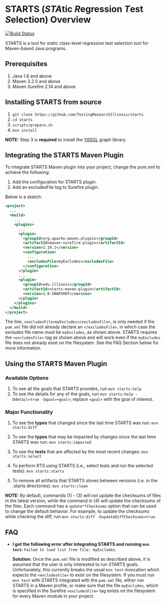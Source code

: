 # STARTS (*STA*tic *R*egression *T*est *S*election) Overview

[![Build Status](https://travis-ci.org/TestingResearchIllinois/starts.svg?branch=master)](https://travis-ci.org/TestingResearchIllinois/starts)

STARTS is a tool for static class-level regression test selection tool
for Maven-based Java programs.

## Prerequisites

1. Java 1.8 and above
2. Maven 3.2.5 and above
3. Maven Surefire 2.14 and above

## Installing STARTS from source

1. `git clone https://github.com/TestingResearchIllinois/starts`
2. `cd starts`
3. `scripts/prepare.sh`
4. `mvn install`

__NOTE:__ Step 3 is __required__ to install the
[YASGL](https://github.com/TestingResearchIllinois/yasgl) graph
library.

## Integrating the STARTS Maven Plugin

To integrate STARTS Maven plugin into your project, change the pom.xml
to achieve the following:

1. Add the configuration for STARTS plugin.
2. Add an excludesFile tag to Surefire plugin.

Below is a sketch:

```xml
<project>
  ...
  <build>
    ...
    <plugins>
      ...
      <plugin>
        <groupId>org.apache.maven.plugins</groupId>
        <artifactId>maven-surefire-plugin</artifactId>
        <version>2.19.1</version>
        <configuration>
          ...
          <excludesFile>myExcludes</excludesFile>
        </configuration>
      </plugin>
      ...
      <plugin>
        <groupId>edu.illinois</groupId>
        <artifactId>starts-maven-plugin</artifactId>
        <version>1.0-SNAPSHOT</version>
      </plugin>
    </plugins>
  </build>
</project>
```

The line, `<excludesFile>myExcludes</excludesFile>`, is only needed if
the `pom.xml` file did not already declare an `</excludesFile>`, in
which case the excludes file name _must_ be `myExcludes`, as shown
above. STARTS requires the `<excludesFile>` tag as shown above and
will work even if the `myExcludes` file does not already exist on the
filesystem. See the FAQ Section below for more information.

## Using the STARTS Maven Plugin

### Available Options

1. To see all the goals that STARTS provides, run `mvn starts:help`
2. To see the details for any of the goals, run `mvn starts:help -Ddetail=true -Dgoal=<goal>`;
 replace `<goal>` with the goal of interest.

### Major Functionality

1. To see the **types** that changed since the last time STARTS was run:
`mvn starts:diff`

2. To see the **types** that may be impacted by changes since the last
time STARTS was run: `mvn starts:impacted`

3. To see the **tests** that are affected by the most recent changes:
`mvn starts:select`

4. To perform RTS using STARTS (i.e., select tests and run the
selected tests): `mvn starts:starts`

5. To remove all artifacts that STARTS stores between versions
(i.e. in the .starts directories): `mvn starts:clean`

__NOTE:__ By default, commands (1) - (3) *will not* update the
checksums of files in the latest version, while the command in (4)
*will* update the checksums of the files. Each command has a
`update**Checksums` option that can be used to change the default
behavior. For example, to update the checksums while checking the
diff, run `mvn starts:diff -DupdateDiffChecksums=true`.

## FAQ

- **I got the following error after integrating STARTS and running
`mvn test`:** `Failed to load list from file: myExcludes`.

   **Solution:** Once the `pom.xml` file is modified as described
   above, it is assumed that the user is only interested to run STARTS
   goals. Unfortunately, this currently breaks the usual `mvn test`
   invocation which expects the `<excludesFile>` to exist on the
   filesystem. If you must run `mvn test` with STARTS integrated with
   the `pom.xml` file, either run STARTS in a Maven profile, or make
   sure that the file `myExcludes`, which is specified in the Surefire
   `<excludesFile>` tag exists on the filesystem for every Maven
   module in your project.
